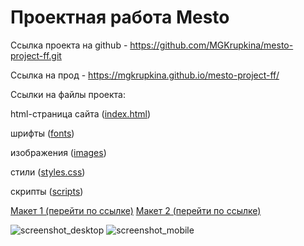 # Проектная работа Mesto

Ссылка проекта на github - https://github.com/MGKrupkina/mesto-project-ff.git

Ссылка на прод - https://mgkrupkina.github.io/mesto-project-ff/

Ссылки на файлы проекта:

html-страница сайта (<a href="https://github.com/MGKrupkina/mesto-project-ff/blob/main/src/index.html" target="_blank">index.html</a>)

шрифты (<a href="https://github.com/MGKrupkina/mesto-project-ff/tree/main/src/vendor/fonts" target="_blank">fonts</a>)

изображения (<a href="https://github.com/MGKrupkina/mesto-project-ff/tree/main/src/images" target="_blank">images</a>)

стили (<a href="https://github.com/MGKrupkina/mesto-project-ff/tree/main/src/blocks" target="_blank">styles.css</a>)

скрипты (<a href="https://github.com/MGKrupkina/mesto-project-ff/tree/main/src/scripts" target="_blank">scripts</a>)


<a href="https://www.figma.com/file/bjyvbKKJN2naO0ucURl2Z0/JavaScript.-Sprint-5?type=design&node-id=0-1&mode=design" target="_blank">Макет 1 (перейти по ссылке)</a>
<a href="https://www.figma.com/file/kRVLKwYG3d1HGLvh7JFWRT/JavaScript.-Sprint-6?type=design&node-id=0-1&mode=design" target="_blank">Макет 2 (перейти по ссылке)</a>

![screenshot_desktop](https://github.com/MGKrupkina/mesto-project-ff/assets/145542673/c3673ba3-0db4-4d64-b938-9d92563c60c2)
![screenshot_mobile](https://github.com/MGKrupkina/mesto-project-ff/assets/145542673/8e13c6bd-1763-4f51-9fdd-6a5505eee77c)
